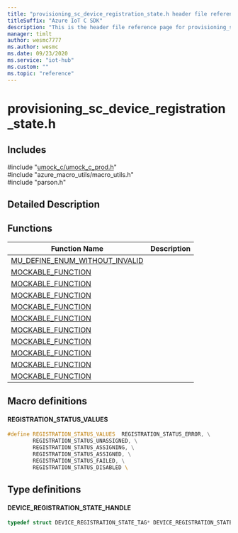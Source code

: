 ```yaml
---                             
title: "provisioning_sc_device_registration_state.h header file reference | Microsoft Docs" 
titleSuffix: "Azure IoT C SDK"            
description: "This is the header file reference page for provisioning_sc_device_registration_state.h in the Azure IoT C SDK. This SDK is used with Azure IoT Hub and Azure IoT Hub Device Provisioning Service"            
manager: timlt                 
author: wesmc7777              
ms.author: wesmc               
ms.date: 09/23/2020                    
ms.service: "iot-hub"             
ms.custom: ""                
ms.topic: "reference"        
---                            
```


# provisioning_sc_device_registration_state.h 

## Includes

\#include "[umock_c/umock_c_prod.h](umock-c-prod-h.md)"  
\#include "azure_macro_utils/macro_utils.h"  
\#include "parson.h"  

## Detailed Description

## Functions

Function Name                  | Description                                
--------------------------------|---------------------------------------------
[MU_DEFINE_ENUM_WITHOUT_INVALID](./provisioning-sc-device-registration-state-h/mu-define-enum-without-invalid.md)            | 
[MOCKABLE_FUNCTION](./provisioning-sc-device-registration-state-h/mockable-function.md)            | 
[MOCKABLE_FUNCTION](./provisioning-sc-device-registration-state-h/mockable-function.md)            | 
[MOCKABLE_FUNCTION](./provisioning-sc-device-registration-state-h/mockable-function.md)            | 
[MOCKABLE_FUNCTION](./provisioning-sc-device-registration-state-h/mockable-function.md)            | 
[MOCKABLE_FUNCTION](./provisioning-sc-device-registration-state-h/mockable-function.md)            | 
[MOCKABLE_FUNCTION](./provisioning-sc-device-registration-state-h/mockable-function.md)            | 
[MOCKABLE_FUNCTION](./provisioning-sc-device-registration-state-h/mockable-function.md)            | 
[MOCKABLE_FUNCTION](./provisioning-sc-device-registration-state-h/mockable-function.md)            | 
[MOCKABLE_FUNCTION](./provisioning-sc-device-registration-state-h/mockable-function.md)            | 
[MOCKABLE_FUNCTION](./provisioning-sc-device-registration-state-h/mockable-function.md)            | 

## Macro definitions

#### REGISTRATION_STATUS_VALUES

```C
#define REGISTRATION_STATUS_VALUES  REGISTRATION_STATUS_ERROR, \
        REGISTRATION_STATUS_UNASSIGNED, \
        REGISTRATION_STATUS_ASSIGNING, \
        REGISTRATION_STATUS_ASSIGNED, \
        REGISTRATION_STATUS_FAILED, \
        REGISTRATION_STATUS_DISABLED \ 
```

## Type definitions

#### DEVICE_REGISTRATION_STATE_HANDLE

```C
typedef struct DEVICE_REGISTRATION_STATE_TAG* DEVICE_REGISTRATION_STATE_HANDLE;
```

